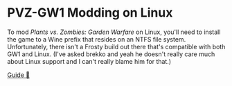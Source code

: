 # PVZ-GW1 Modding on Linux

To mod *Plants vs. Zombies: Garden Warfare* on Linux, you'll need to install the game to a Wine prefix that resides on an NTFS file system. Unfortunately, there isn't a Frosty build out there that's compatible with both GW1 and Linux. (I've asked brekko and yeah he doesn't really care much about Linux support and I can't really blame him for that.)

[Guide 📖](https://github.com/Twig6943/PVZ-GW1-Modding-Linux/blob/main/guide.md)
